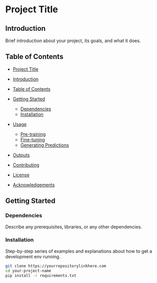 # Project Title

## Introduction
Brief introduction about your project, its goals, and what it does.

## Table of Contents
- [Project Title](#project-title)

- [Introduction](#introduction)
- [Table of Contents](#table-of-contents)
- [Getting Started](#getting-started)
  - [Dependencies](#dependencies)
  - [Installation](#installation)
- [Usage](#usage)
  - [Pre-training](#pre-training)
  - [Fine-tuning](#fine-tuning)
  - [Generating Predictions](#generating-predictions)
- [Outputs](#outputs)
- [Contributing](#contributing)
- [License](#license)
- [Acknowledgements](#acknowledgements)

## Getting Started

### Dependencies
Describe any prerequisites, libraries, or any other dependencies.

### Installation
Step-by-step series of examples and explanations about how to get a development env running.

```bash
git clone https://yourrepositorylinkhere.com
cd your-project-name
pip install -r requirements.txt


